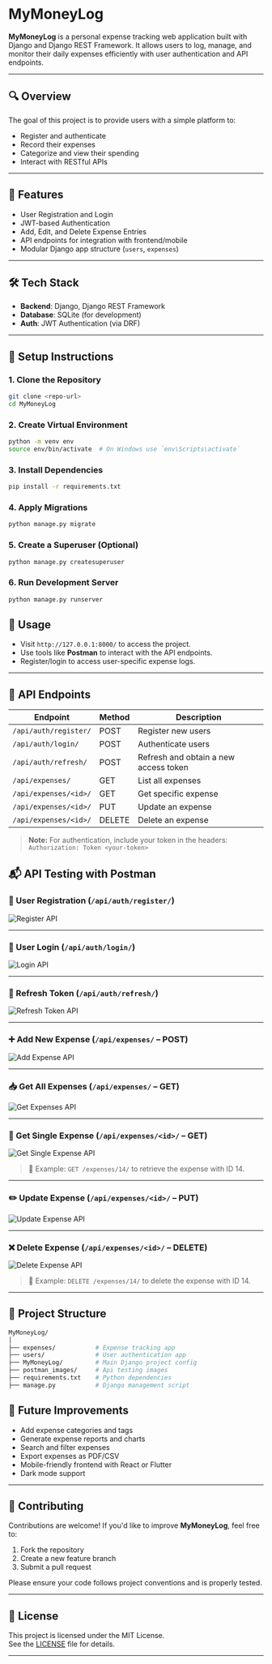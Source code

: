 # MyMoneyLog

**MyMoneyLog** is a personal expense tracking web application built with Django and Django REST Framework. It allows users to log, manage, and monitor their daily expenses efficiently with user authentication and API endpoints.

---

## 🔍 Overview

The goal of this project is to provide users with a simple platform to:

- Register and authenticate
- Record their expenses
- Categorize and view their spending
- Interact with RESTful APIs

---

## 🚀 Features

- User Registration and Login
- JWT-based Authentication
- Add, Edit, and Delete Expense Entries
- API endpoints for integration with frontend/mobile
- Modular Django app structure (`users`, `expenses`)

---

## 🛠️ Tech Stack

- **Backend**: Django, Django REST Framework
- **Database**: SQLite (for development)
- **Auth**: JWT Authentication (via DRF)

---

## 🧰 Setup Instructions

### 1. Clone the Repository

```bash
git clone <repo-url>
cd MyMoneyLog
```

### 2. Create Virtual Environment

```bash
python -m venv env
source env/bin/activate  # On Windows use `env\Scripts\activate`
```

### 3. Install Dependencies

```bash
pip install -r requirements.txt
```

### 4. Apply Migrations

```bash
python manage.py migrate
```
### 5. Create a Superuser (Optional)

```bash
python manage.py createsuperuser
```
### 6. Run Development Server

```bash
python manage.py runserver
```

## 🧪 Usage

- Visit `http://127.0.0.1:8000/` to access the project.
- Use tools like **Postman** to interact with the API endpoints.
- Register/login to access user-specific expense logs.

---

## 📡 API Endpoints 

| Endpoint             | Method | Description            |
|----------------------|--------|------------------------|
| `/api/auth/register/`   | POST   | Register new users     |
| `/api/auth/login/`      | POST   | Authenticate users     |
| `/api/auth/refresh/`      | POST   | Refresh and obtain a new access token  |
| `/api/expenses/`         | GET    | List all expenses      |
| `/api/expenses/<id>/`         | GET    | Get specific expense      |
| `/api/expenses/<id>/`    | PUT    | Update an expense      |
| `/api/expenses/<id>/`    | DELETE | Delete an expense      |

> **Note:** For authentication, include your token in the headers:  
> `Authorization: Token <your-token>`


## 📬 API Testing with Postman

### 🔐 User Registration (`/api/auth/register/`)

![Register API](postman_images/register.png)

---

### 🔑 User Login (`/api/auth/login/`)

![Login API](postman_images/login.png)

---

### 🔄 Refresh Token (`/api/auth/refresh/`)

![Refresh Token API](postman_images/refresh_token.png)


---

### ➕ Add New Expense (`/api/expenses/` – POST)

![Add Expense API](postman_images/add_expense.png)


---

### 📥 Get All Expenses (`/api/expenses/` – GET)

![Get Expenses API](postman_images/get_expenses.png)

---

### 📄 Get Single Expense (`/api/expenses/<id>/` – GET)

![Get Single Expense API](postman_images/get_single_expense.png)

> 📌 Example: `GET /expenses/14/` to retrieve the expense with ID 14.

---

### ✏️ Update Expense (`/api/expenses/<id>/` – PUT)

![Update Expense API](postman_images/update_expense.png)


---

### ❌ Delete Expense (`/api/expenses/<id>/` – DELETE)

![Delete Expense API](postman_images/delete_expense.png)

> 📌 Example: `DELETE /expenses/14/` to delete the expense with ID 14.


---

## 📁 Project Structure

```bash
MyMoneyLog/
│
├── expenses/           # Expense tracking app
├── users/              # User authentication app
├── MyMoneyLog/         # Main Django project config
├── postman_images/     # Api testing images
├── requirements.txt    # Python dependencies
├── manage.py           # Django management script
```

## 🌟 Future Improvements

- Add expense categories and tags  
- Generate expense reports and charts  
- Search and filter expenses  
- Export expenses as PDF/CSV  
- Mobile-friendly frontend with React or Flutter  
- Dark mode support  

---

## 🤝 Contributing

Contributions are welcome! If you'd like to improve **MyMoneyLog**, feel free to:

1. Fork the repository  
2. Create a new feature branch  
3. Submit a pull request  

Please ensure your code follows project conventions and is properly tested.

---

## 📝 License

This project is licensed under the MIT License.  
See the [LICENSE](LICENSE) file for details.

---


